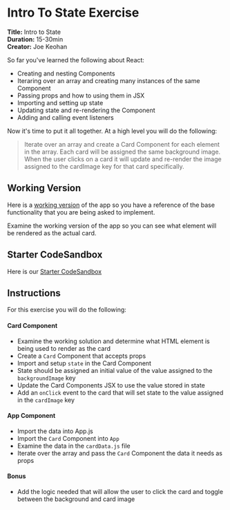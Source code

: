 # Intro To State Exercise

**Title:** Intro to State<br>
**Duration:** 15-30min <br>
**Creator:**  Joe Keohan<br>

So far you've learned the following about React:

- Creating and nesting Components
- Iteraring over an array and creating many instances of the same Component 
- Passing props and how to using them in JSX
- Importing and setting up state
- Updating state and re-rendering the Component
- Adding and calling event listeners

Now it's time to put it all together. At a high level you will do the following:

> Iterate over an array and create a Card Component for each element in the array. Each card will be assigned the same background image.  When the user clicks on a card it will update and re-render the image assigned to the cardImage key for that card specifically. 

## Working Version
Here is a [working version](https://codepen.io/jkeohan/live/peZQaz) of the app so you have a reference of the base functionality that you are being asked to implement. 

Examine the working version of the app so you can see what element will be rendered as the actual card.  

## Starter CodeSandbox
Here is our [Starter CodeSandbox](https://codesandbox.io/s/rctr-9-8-20-memory-game-starter-hgp2t?file=/src/App.js)

## Instructions
For this exercise you will do the following:

#### Card Component
- Examine the working solution and determine what HTML element is being used to render as the card
- Create a `Card` Component that accepts props 
- Import and setup `state` in the Card Component
- State should be assigned an initial value of the value assigned to the `backgroundImage` key
- Update the Card Components JSX to use the value stored in state
- Add an `onClick` event to the card that will set state to the value assigned in the `cardImage` key

#### App Component
- Import the data into App.js
- Import the `Card` Component into `App`
- Examine the data in the `cardData.js` file
- Iterate over the array and pass the `Card` Component the data it needs as props

#### Bonus 

- Add the logic needed that will allow the user to click the card and toggle between the background and card image